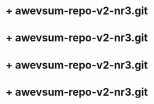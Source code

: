 #  + awevsum-repo-v2-nr3.git
#  + awevsum-repo-v2-nr3.git
#  + awevsum-repo-v2-nr3.git
#  + awevsum-repo-v2-nr3.git
